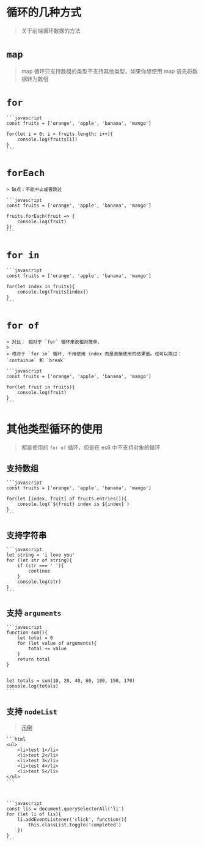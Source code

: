 # 循环的几种方式

> 关于前端循环数据的方法

# `map`

> map 循环只支持数组的类型不支持其他类型，如果你想使用 map 请先将数据转为数组

# `for`

	```javascript
	const fruits = ['orange', 'apple', 'banana', 'mango']

	for(let i = 0; i < fruits.length; i++){
		console.log(fruits[i])
	}
	```

# `forEach`

	> 缺点：不能中止或者跳过

	```javascript
	const fruits = ['orange', 'apple', 'banana', 'mango']

	fruits.forEach(fruit => {
		console.log(fruit)
	})
	```

# `for in`

	```javascript
	const fruits = ['orange', 'apple', 'banana', 'mango']

	for(let index in fruits){
		console.log(fruits[index])
	}
	```

# `for of`

	> 对比： 相对于 `for` 循环来说相对简单，
	> 
	> 相对于 `for in` 循环, 不用使用 index 而是直接使用的结果值。也可以跳过：`containue` 和 `break`

	```javascript
	const fruits = ['orange', 'apple', 'banana', 'mango']

	for(let fruit in fruits){
		console.log(fruit)
	}
	```

# 其他类型循环的使用

> 都是使用的 `for of` 循环，但是在 es6 中不支持对象的循环

## 支持数组

	```javascript
	const fruits = ['orange', 'apple', 'banana', 'mango']

	for(let [index, fruit] of fruits.entries()){
		console.log(`${fruit} index is ${index}`)
	}
	```

## 支持字符串

	```javascript
	let string = 'i love you'
	for (let str of string){
		if (str === ' '){
			continue
		}
		console.log(str)
	}
	```

## 支持 `arguments`

	```javascript
	function sum(){
		let total = 0
		for (let value of arguments){
			total += value
		}
		return total
	}


	let totals = sum(10, 20, 40, 60, 100, 150, 170)
	console.log(totals)
	```

## 支持 `nodeList` 

> [示例](http://js.jirengu.com/riyigoqufe/2/edit)

	```html
	<ul>
		<li>test 1</li>
		<li>test 2</li>
		<li>test 3</li>
		<li>test 4</li>
		<li>test 5</li>
	</ul>
	```



	```javascript
	const lis = document.querySelectorAll('li')
	for (let li of lis){
		li.addEventListener('click', function(){
			this.classList.toggle('completed')
		})
	}
	```	
